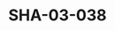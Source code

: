 ---
pid: SHA-03-038
title: SHA-03-038
language: en
collection: Sharhabil Ahmed
original_label: 
rights: Sharhabil Ahmed
location_of_original: Sharhabil Ahmed
photographer_or_studio: Tunisian Ministry of Information
scanned_from: photograph 17.8 by 24
_date: '1965'
location: Tunis
description: Band in front of the ocean
additional_notes: 
permission_display: 'yes'
on_server: 'no'
on_website: 'no'
permalink: /photopages/en/SHA-03-038.html
layout: photo-page
---